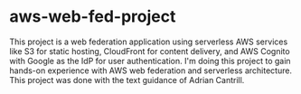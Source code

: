 # aws-web-fed-project
This project is a web federation application using serverless AWS services like S3 for static hosting, CloudFront for content delivery, and AWS Cognito with Google as the IdP for user authentication. 
I'm doing this project to gain hands-on experience with AWS web federation and serverless architecture. This project was done with the text guidance of Adrian Cantrill.
